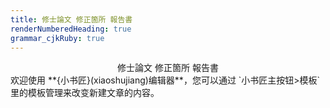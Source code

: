 ```yaml
---
title: 修⼠論⽂ 修正箇所 報告書
renderNumberedHeading: true
grammar_cjkRuby: true
---
```


<center> 修⼠論⽂ 修正箇所 報告書 </center>
欢迎使用 **{小书匠}(xiaoshujiang)编辑器**，您可以通过 `小书匠主按钮>模板` 里的模板管理来改变新建文章的内容。